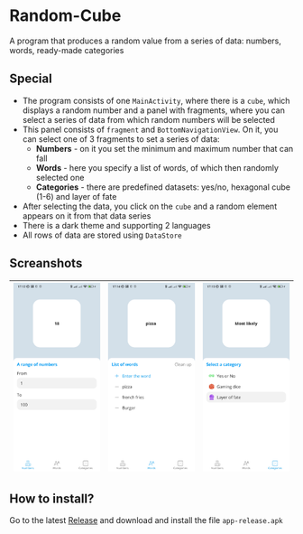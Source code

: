 # Random-Cube
A program that produces a random value from a series of data: numbers, words, ready-made categories

## Special
- The program consists of one `MainActivity`, where there is a `cube`, which displays a random number and a panel with fragments, where you can select a series of data from which random numbers will be selected
- This panel consists of `fragment` and `BottomNavigationView`. On it, you can select one of 3 fragments to set a series of data:
  - **Numbers** - on it you set the minimum and maximum number that can fall
  - **Words** - here you specify a list of words, of which then randomly selected one
  - **Categories** - there are predefined datasets: yes/no, hexagonal cube (1-6) and layer of fate
- After selecting the data, you click on the `cube` and a random element appears on it from that data series
- There is a dark theme and supporting 2 languages
- All rows of data are stored using `DataStore`

## Screanshots
| ![numbers](https://github.com/SviatKuzbyt/Random-Cube/blob/main/screenshots/numbers.jpg) | ![words](https://github.com/SviatKuzbyt/Random-Cube/blob/main/screenshots/words.jpg) | ![categories](https://github.com/SviatKuzbyt/Random-Cube/blob/main/screenshots/categories.jpg)
| - | - | - |

## How to install?
Go to the latest [Release](https://github.com/SviatKuzbyt/Random-Cube/releases/tag/1.0) and download and install the file `app-release.apk`
